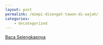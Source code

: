 ```yaml
---
layout: post
permalink: /mimpi-disengat-tawon-di-wajah/
categories:
    - Uncategorized
---
```


[Baca Selengkapnya](/10)